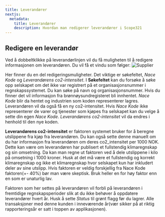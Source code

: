 ```yaml
---
title: Leverandører
nextjs:
  metadata:
    title: Leverandører
    description: Hvordan man redigerer leverandører i Scope321
---
```


## Redigere en leverandør

Ved å dobbeltklikke på leverandørlinjen vil du få muligheten til å redigere informasjonen om leverandøren. Du vil få et vindu som følger:
![Supplier](https://cdn.filestackcontent.com/Zm3QgimLSHe1ngFftv2K)

Her finner du en del redigeringsmuligheter. Det viktige er søkefeltet, _Nace Kode_ og _Leverandørens co2-intensitet_.
I **Søkefeltet** kan du forsøke å søke opp selskapet om det ikke var registrert på et organisasjonsnummer i regnskapssystemet. Du kan søke på navn og organisasjonsnummer. Hvis du finner det vil informasjon fra brønnøysundregisteret bli innhentet. _Nace Kode_ blir da hentet og industrien som koden representerer lagres. Leverandøren vil da også få en ny co2-intensitet. Hvis _Nace Kode_ ikke representerer de varer og tjenester som kjøpes fra selskapet kan du velge å sette din egen _Nace Kode_. _Leverandørens co2-intensitet_ vil da endres i henhold til den nye koden.

**Leverandørens co2-intensitet** er faktoren systemet bruker for å beregne utslippene fra kjøp fra leverandøren. Du kan også sette denne manuelt om du har informasjon fra leverandøren om deres co2_intensitet per 1000 NOK. Dette kan være om leverandøren har publisert et fullstendig klimaregnskap og sin omsetning. Da kan man regne ut faktoren ved å dele utslippene i kilo på omsetning i 1000 kroner. Husk at det må være et fullstendig og korrekt klimaregnskap og ikke et klimaregnskap hvor selskapet kun har inkludert deler av sine utslipp. Hvis faktoren er veldig forskjellig fra Nace Kode faktoren(+- 40%) bør man være skeptisk. Bruk heller en for høy faktor enn en som er unaturlig lav.

Faktoren som her settes på leverandøren vil forbli på leverandøren i fremtidige regnskapsperioder slik at du ikke behøver å oppdatere leverandører hvert år. Husk å sette _Status_ til grønt flagg før du lagrer. Alle transaksjoner med denne kunden i inneværende år(vær sikker på at riktig rapporteringsår er satt i toppen av applikasjonen).
